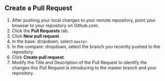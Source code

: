
## Create a Pull Request

1. After pushing your local changes to your remote repository, point your browser to your repository on Github.com.
1. Click the **Pull Requests** tab.
1. Click **New pull request**.
1. In the base: dropdown, select `master`.
1. In the compare: dropdown, select the branch you recently pushed to the repository.
1. Click **Create pull request**.
1. Modify the Title and Description of the Pull Request to identify the changes this Pull Request is introducing to the master branch and your repository.
